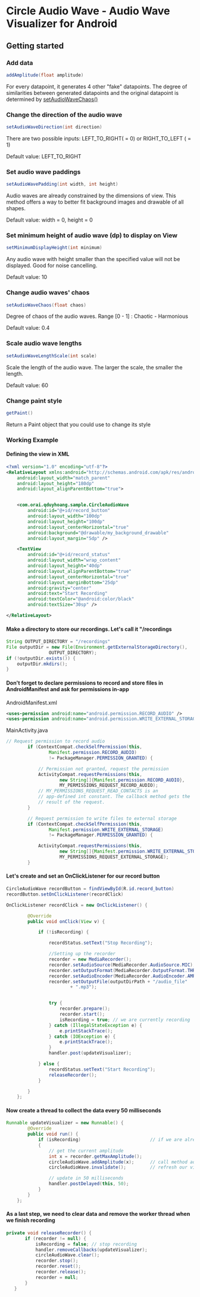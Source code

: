 # Circle Audio Wave - Audio Wave Visualizer for Android

## Getting started

### Add data
```java
addAmplitude(float amplitude)
```
For every datapoint, it generates 4 other "fake" datapoints. The degree of similarities between generated datapoints and the original datapoint is determined by [setAudioWaveChaos()](#change-audio-waves-chaos)

### Change the direction of the audio wave
```java
setAudioWaveDirection(int direction)
```
There are two possible inputs: LEFT_TO_RIGHT( = 0) or RIGHT_TO_LEFT ( = 1)

Default value: LEFT_TO_RIGHT

### Set audio wave paddings
```java
setAudioWavePadding(int width, int height)
```
Audio waves are already constrained by the dimensions of view. This method offers a way to better fit background images and drawable of all shapes.

Default value: width = 0, height = 0

### Set minimum height of audio wave (dp) to display on View
```java
setMinimumDisplayHeight(int minimum)
```
Any audio wave with height smaller than the specified value will not be displayed. Good for noise cancelling.

Default value: 10

### Change audio waves' chaos
```java
setAudioWaveChaos(float chaos)
```
Degree of chaos of the audio waves. Range [0 - 1] : Chaotic - Harmonious

Default value: 0.4

### Scale audio wave lengths
```java
setAudioWaveLengthScale(int scale)
```
Scale the length of the audio wave. The larger the scale, the smaller the length.

Default value: 60

### Change paint style
```java
getPaint()
```
Return a Paint object that you could use to change its style


### Working Example
#### Defining the view in XML
```xml
<?xml version="1.0" encoding="utf-8"?>
<RelativeLayout xmlns:android="http://schemas.android.com/apk/res/android"
    android:layout_width="match_parent"
    android:layout_height="180dp"
    android:layout_alignParentBottom="true">


    <com.orai.qduyhoang.sample.CircleAudioWave
        android:id="@+id/record_button"
        android:layout_width="100dp"
        android:layout_height="100dp"
        android:layout_centerHorizontal="true"
        android:background="@drawable/my_background_drawable"
        android:layout_margin="5dp" />

    <TextView
        android:id="@+id/record_status"
        android:layout_width="wrap_content"
        android:layout_height="40dp"
        android:layout_alignParentBottom="true"
        android:layout_centerHorizontal="true"
        android:layout_marginBottom="25dp"
        android:gravity="center"
        android:text="Start Recording"
        android:textColor="@android:color/black"
        android:textSize="30sp" />

</RelativeLayout>
```

#### Make a directory to store our recordings. Let's call it "/recordings
```java
String OUTPUT_DIRECTORY = "/recordings"
File outputDir = new File(Environment.getExternalStorageDirectory(),
                OUTPUT_DIRECTORY);
if (!outputDir.exists()) {
    outputDir.mkdirs();
}
```

#### Don't forget to declare permissions to record and store files in AndroidManifest and ask for permissions in-app

AndroidManifest.xml
```xml
<uses-permission android:name="android.permission.RECORD_AUDIO" />
<uses-permission android:name="android.permission.WRITE_EXTERNAL_STORAGE" />
```

MainActivity.java
```java
// Request permission to record audio
        if (ContextCompat.checkSelfPermission(this,
                Manifest.permission.RECORD_AUDIO)
                != PackageManager.PERMISSION_GRANTED) {

            // Permission not granted, request the permission
            ActivityCompat.requestPermissions(this,
                    new String[]{Manifest.permission.RECORD_AUDIO},
                    MY_PERMISSIONS_REQUEST_RECORD_AUDIO);
            // MY_PERMISSIONS_REQUEST_READ_CONTACTS is an
            // app-defined int constant. The callback method gets the
            // result of the request.
        }

        // Request permission to write files to external storage
        if (ContextCompat.checkSelfPermission(this,
                Manifest.permission.WRITE_EXTERNAL_STORAGE)
                != PackageManager.PERMISSION_GRANTED) {

            ActivityCompat.requestPermissions(this,
                    new String[]{Manifest.permission.WRITE_EXTERNAL_STORAGE},
                    MY_PERMISSIONS_REQUEST_EXTERNAL_STORAGE);
        }
```

#### Let's create and set an OnClickListener for our record button
```java
CircleAudioWave recordButton = findViewById(R.id.record_button)
recordButton.setOnClickListener(recordClick)

OnClickListener recordClick = new OnClickListener() {

        @Override
        public void onClick(View v) {

            if (!isRecording) {

                recordStatus.setText("Stop Recording");

                //Setting up the recorder
                recorder = new MediaRecorder();
                recorder.setAudioSource(MediaRecorder.AudioSource.MIC);
                recorder.setOutputFormat(MediaRecorder.OutputFormat.THREE_GPP);
                recorder.setAudioEncoder(MediaRecorder.AudioEncoder.AMR_NB);
                recorder.setOutputFile(outputDirPath + "/audio_file"
                        + ".mp3");


                try {
                    recorder.prepare();
                    recorder.start();
                    isRecording = true; // we are currently recording
                } catch (IllegalStateException e) {
                    e.printStackTrace();
                } catch (IOException e) {
                    e.printStackTrace();
                }
                handler.post(updateVisualizer);

            } else {
                recordStatus.setText("Start Recording");
                releaseRecorder();
            }

        }
    };
```

#### Now create a thread to collect the data every 50 milliseconds
```java
Runnable updateVisualizer = new Runnable() {
        @Override
        public void run() {
            if (isRecording)                          // if we are already recording
            {
                // get the current amplitude
                int x = recorder.getMaxAmplitude();
                circleAudioWave.addAmplitude(x);      // call method addAmplitude() to add data to our view
                circleAudioWave.invalidate();         // refresh our view

                // update in 50 milliseconds
                handler.postDelayed(this, 50);
            }
        }
    };
 ```
 
 #### As a last step, we need to clear data and remove the worker thread when we finish recording
 ```java
 private void releaseRecorder() {
        if (recorder != null) {
            isRecording = false; // stop recording
            handler.removeCallbacks(updateVisualizer);
            circleAudioWave.clear();
            recorder.stop();
            recorder.reset();
            recorder.release();
            recorder = null;
        }
    }
```



